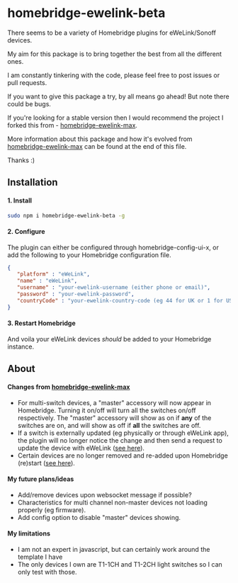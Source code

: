 # homebridge-ewelink-beta
There seems to be a variety of Homebridge plugins for eWeLink/Sonoff devices.

My aim for this package is to bring together the best from all the different ones.

I am constantly tinkering with the code, please feel free to post issues or pull requests.

If you want to give this package a try, by all means go ahead! But note there could be bugs.

If you're looking for a stable version then I would recommend the project I forked this from - [homebridge-ewelink-max](https://github.com/howanghk/homebridge-ewelink).

More information about this package and how it's evolved from [homebridge-ewelink-max](https://github.com/howanghk/homebridge-ewelink) can be found at the end of this file.

Thanks :)
## Installation
#### 1. Install
```bash
sudo npm i homebridge-ewelink-beta -g
```
#### 2. Configure
The plugin can either be configured through homebridge-config-ui-x, or add the following to your Homebridge configuration file.
```json
{
   "platform" : "eWeLink",
   "name" : "eWeLink",
   "username" : "your-ewelink-username (either phone or email)",
   "password" : "your-ewelink-password",
   "countryCode" : "your-ewelink-country-code (eg 44 for UK or 1 for USA)"
}
```
#### 3. Restart Homebridge
And voila your eWeLink devices *should* be added to your Homebridge instance.
## About
#### Changes from [homebridge-ewelink-max](https://github.com/howanghk/homebridge-ewelink)
- For multi-switch devices, a "master" accessory will now appear in Homebridge. Turning it on/off will turn all the switches on/off respectively. The "master" accessory will show as on if **any** of the switches are on, and will show as off if **all** the switches are off.
- If a switch is externally updated (eg physically or through eWeLink app), the plugin will no longer notice the change and then send a request to update the device with eWeLink ([see here](https://github.com/howanghk/homebridge-ewelink/issues/96)).
- Certain devices are no longer removed and re-added upon Homebridge (re)start ([see here](https://github.com/howanghk/homebridge-ewelink/issues/105)).
#### My future plans/ideas
- Add/remove devices upon websocket message if possible?
- Characteristics for multi channel non-master devices not loading properly (eg firmware).
- Add config option to disable "master" devices showing.
#### My limitations
- I am not an expert in javascript, but can certainly work around the template I have
- The only devices I own are T1-1CH and T1-2CH light switches so I can only test with those.